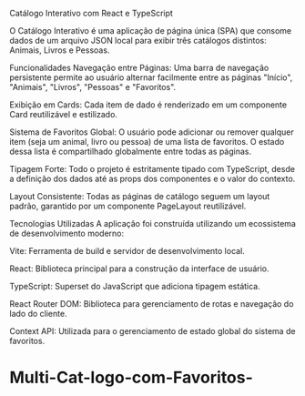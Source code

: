 Catálogo Interativo com React e TypeScript

O Catálogo Interativo é uma aplicação de página única (SPA) que consome dados de um arquivo JSON local para exibir três catálogos distintos: Animais, Livros e Pessoas.

Funcionalidades
Navegação entre Páginas: Uma barra de navegação persistente permite ao usuário alternar facilmente entre as páginas "Início", "Animais", "Livros", "Pessoas" e "Favoritos".

Exibição em Cards: Cada item de dado é renderizado em um componente Card reutilizável e estilizado.

Sistema de Favoritos Global: O usuário pode adicionar ou remover qualquer item (seja um animal, livro ou pessoa) de uma lista de favoritos. O estado dessa lista é compartilhado globalmente entre todas as páginas.

Tipagem Forte: Todo o projeto é estritamente tipado com TypeScript, desde a definição dos dados até as props dos componentes e o valor do contexto.

Layout Consistente: Todas as páginas de catálogo seguem um layout padrão, garantido por um componente PageLayout reutilizável.

Tecnologias Utilizadas
A aplicação foi construída utilizando um ecossistema de desenvolvimento moderno:

Vite: Ferramenta de build e servidor de desenvolvimento local.

React: Biblioteca principal para a construção da interface de usuário.

TypeScript: Superset do JavaScript que adiciona tipagem estática.

React Router DOM: Biblioteca para gerenciamento de rotas e navegação do lado do cliente.

Context API: Utilizada para o gerenciamento de estado global do sistema de favoritos.
# Multi-Cat-logo-com-Favoritos-
